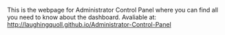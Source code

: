 This is the webpage for Administrator Control Panel where you can find all you need to know about the dashboard.
Avaliable at: http://laughingquoll.github.io/Administrator-Control-Panel
